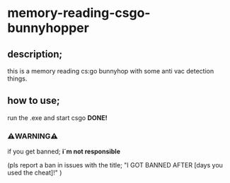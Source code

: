 # memory-reading-csgo-bunnyhopper

## description;
this is a memory reading cs:go bunnyhop with some anti vac detection things.

## how to use;
run the .exe and start csgo
**DONE!**
 
 ### ⚠️**WARNING**⚠️
 if you get banned;
 **i´m not responsible**
 
 (pls report a ban in issues with the title; "I GOT BANNED AFTER [days you used the cheat]!" )
 
